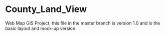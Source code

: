 # County_Land_View
Web Map GIS Project, this file in the master branch is version 1.0 and is the basic layout and mock-up version.
